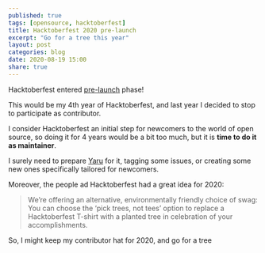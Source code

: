 ```yaml
---
published: true
tags: [opensource, hacktoberfest]
title: Hacktoberfest 2020 pre-launch
excerpt: "Go for a tree this year"
layout: post
categories: blog
date: 2020-08-19 15:00
share: true
---
```


Hacktoberfest entered [pre-launch](https://hacktoberfest.digitalocean.com/?utm_medium=email&utm_source=hacktoberfest&utm_campaign=pre-launch_&utm_content=pp) phase!

This would be my 4th year of Hacktoberfest, and last year I decided to stop to participate as contributor.

I consider Hacktoberfest an initial step for newcomers to the world of open source, so doing it for 4 years would be a bit too much, but it is **time to do it as maintainer**.

I surely need to prepare [Yaru](https://github.com/ubuntu/yaru) for it, tagging some issues, or creating some new ones specifically tailored for newcomers.

Moreover, the people ad Hacktoberfest had a great idea for 2020:

> We’re offering an alternative, environmentally friendly choice of swag: You can choose the ‘pick trees, not tees’ option to replace a Hacktoberfest T-shirt with a planted tree in celebration of your accomplishments.

So, I might keep my contributor hat for 2020, and go for a tree
